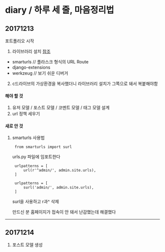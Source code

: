 # diary / 하루 세 줄, 마음정리법

## 20171213
포트폴리오 시작  
1. 라이브러리 설치 [참조](https://libsora.so/posts/good-django-library/)
- smarturls // 플라스크 형식의 URL Route
- django-extensions
- werkzeug // 보기 쉬운 디버거
2. c드라이브의 가상환경을 복사했더니 라이브러리 설치가 그쪽으로 돼서 복붙해야함
#### 해야 할 것
1. 유저 모델 / 포스트 모델 / 코멘트 모델 / 태그 모델 설계
2. url 정책 세우기
#### 새로 안 것
1. smarturls 사용법

        from smarturls import surl

    urls.py 파일에 임포트한다

        urlpatterns = [
            url(r'^admin/', admin.site.urls),
        ]

        urlpatterns = [
            surl('admin/', admin.site.urls),
        ]
    surl을 사용하고 r과^ 삭제

    만드신 분 홈페이지가 접속이 안 돼서 난감했는데 해결했다
---
## 20171214
1. 포스트 모델 생성